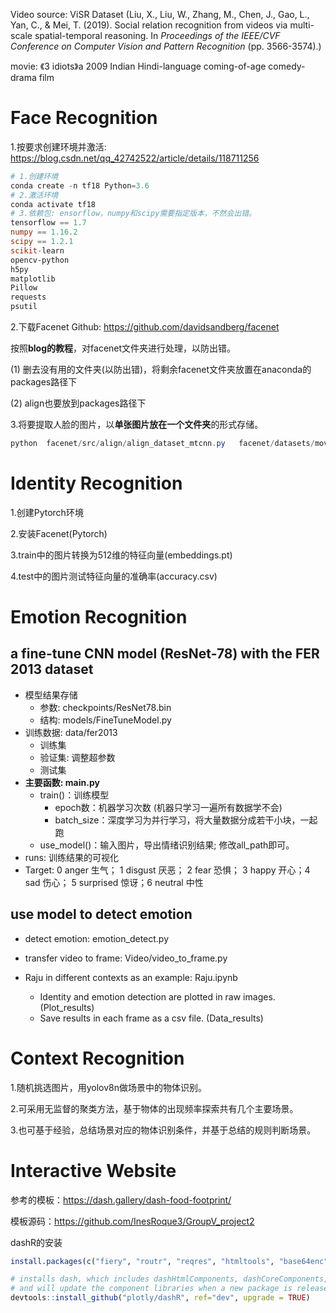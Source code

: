 Video source: ViSR Dataset (Liu, X., Liu, W., Zhang, M., Chen, J., Gao, L., Yan, C., & Mei, T. (2019). Social relation recognition from videos via multi-scale spatial-temporal reasoning. In *Proceedings of the IEEE/CVF Conference on Computer Vision and Pattern Recognition* (pp. 3566-3574).)

movie: 《3 idiots》a 2009 Indian Hindi-language coming-of-age comedy-drama film

# Face Recognition

1.按要求创建环境并激活: https://blog.csdn.net/qq_42742522/article/details/118711256

```powershell
# 1.创建环境
conda create -n tf18 Python=3.6
# 2.激活环境
conda activate tf18
# 3.依赖包: ensorflow，numpy和scipy需要指定版本，不然会出错。
tensorflow == 1.7
numpy == 1.16.2
scipy == 1.2.1
scikit-learn
opencv-python
h5py
matplotlib
Pillow
requests
psutil
```


2.下载Facenet Github: https://github.com/davidsandberg/facenet

按照**blog的教程**，对facenet文件夹进行处理，以防出错。

(1) 删去没有用的文件夹(以防出错)，将剩余facenet文件夹放置在anaconda的packages路径下 

(2) align也要放到packages路径下



3.将要提取人脸的图片，以**单张图片放在一个文件夹**的形式存储。

```powershell
python  facenet/src/align/align_dataset_mtcnn.py   facenet/datasets/movie/raw  facenet/datasets/movie/mtcnn --image_size 160 --margin 32 --random_order
```



# Identity Recognition

1.创建Pytorch环境

2.安装Facenet(Pytorch)

3.train中的图片转换为512维的特征向量(embeddings.pt)

4.test中的图片测试特征向量的准确率(accuracy.csv)



# Emotion Recognition

## a fine-tune CNN model (ResNet-78) with the FER 2013 dataset

- 模型结果存储
  - 参数: checkpoints/ResNet78.bin
  - 结构: models/FineTuneModel.py
- 训练数据: data/fer2013
  - 训练集
  - 验证集: 调整超参数
  - 测试集
- **主要函数: main.py**
  - train()：训练模型
    - epoch数：机器学习次数 (机器只学习一遍所有数据学不会)
    - batch_size：深度学习为并行学习，将大量数据分成若干小块，一起跑
  - use_model()：输入图片，导出情绪识别结果; 修改all_path即可。
- runs: 训练结果的可视化
- Target: 0 anger 生气； 1 disgust 厌恶； 2 fear 恐惧； 3 happy 开心；4 sad 伤心； 5 surprised 惊讶；6 neutral 中性

## use model to detect emotion

- detect emotion: emotion_detect.py

- transfer video to frame: Video/video_to_frame.py
- Raju in different contexts as an example: Raju.ipynb
  - Identity and emotion detection are plotted in raw images. (Plot_results)
  - Save results in each frame as a csv file. (Data_results)



# Context Recognition

1.随机挑选图片，用yolov8n做场景中的物体识别。

2.可采用无监督的聚类方法，基于物体的出现频率探索共有几个主要场景。

3.也可基于经验，总结场景对应的物体识别条件，并基于总结的规则判断场景。



# Interactive Website

参考的模板：https://dash.gallery/dash-food-footprint/

模板源码：https://github.com/InesRoque3/GroupV_project2

dashR的安装

```R
install.packages(c("fiery", "routr", "reqres", "htmltools", "base64enc", "plotly", "mime", "crayon", "devtools"))

# installs dash, which includes dashHtmlComponents, dashCoreComponents, and dashTable
# and will update the component libraries when a new package is released
devtools::install_github("plotly/dashR", ref="dev", upgrade = TRUE)
```

